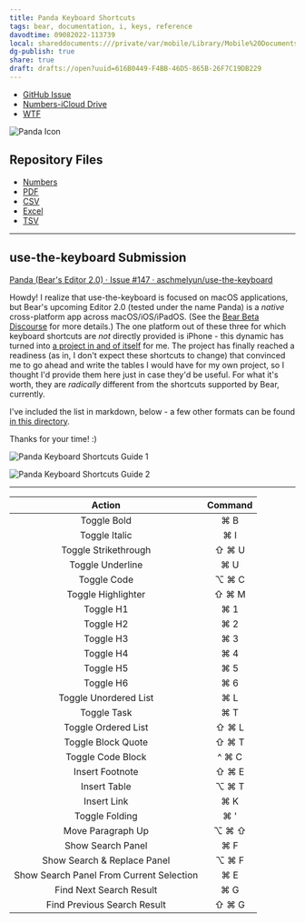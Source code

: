 ```yaml
---
title: Panda Keyboard Shortcuts
tags: bear, documentation, i, keys, reference
davodtime: 09082022-113739
local: shareddocuments:///private/var/mobile/Library/Mobile%20Documents/iCloud~md~obsidian/Documents/OBSHIDDIAN/drafts/616B0449-F4BB-46D5-865B-26F7C19DB229.md
dg-publish: true
share: true
draft: drafts://open?uuid=616B0449-F4BB-46D5-865B-26F7C19DB229
---
```


- [GitHub Issue](https://github.com/ExtraKeys/keys/57)
- [Numbers-iCloud Drive](https://www.icloud.com/numbers/0da6xGg168ldgiC2qTooypxng#Panda_Keyboard_Shortcuts)
- [WTF](https://davidblue.wtf/drafts/616B0449-F4BB-46D5-865B-26F7C19DB229.html)

![Panda Icon](https://user-images.githubusercontent.com/43663476/175230257-eb918d3b-2da3-45b9-95b9-edd33721d6e1.png)

## Repository Files

- [Numbers](https://github.com/ExtraKeys/keys/blob/main/panda/PandaKeyboardShortcuts.numbers)
- [PDF](https://github.com/ExtraKeys/keys/blob/main/panda/PandaKeyboardShortcuts.pdf)
- [CSV](https://github.com/ExtraKeys/keys/blob/main/panda/PandaKeyboardShortcuts.csv)
- [Excel](https://github.com/ExtraKeys/keys/blob/main/panda/PandaKeyboardShortcuts.xlsx)
- [TSV](https://github.com/ExtraKeys/keys/blob/main/panda/PandaKeyboardShortcuts.tsv)

---

## use-the-keyboard Submission

[Panda (Bear's Editor 2.0) · Issue #147 · aschmelyun/use-the-keyboard](https://github.com/aschmelyun/use-the-keyboard/issues/147)

Howdy! I realize that use-the-keyboard is focused on macOS applications, but Bear's upcoming Editor 2.0 (tested under the name Panda) is a *native* cross-platform app across macOS/iOS/iPadOS. (See the [Bear Beta Discourse](https://beta.bear.app) for more details.) The one platform out of these three for which keyboard shortcuts are *not* directly provided is iPhone - this dynamic has turned into [a project in and of itself](https://github.com/ExtraKeys/keys/57) for me. The project has finally reached a readiness (as in, I don't expect these shortcuts to change) that convinced me to go ahead and write the tables I would have for my own project, so I thought I'd provide them here just in case they'd be useful. For what it's worth, they are *radically* different from the shortcuts supported by Bear, currently.

I've included the list in markdown, below - a few other formats can be found [in this directory](https://github.com/ExtraKeys/keys/blob/main/panda).

Thanks for your time! :)

![Panda Keyboard Shortcuts Guide 1](https://user-images.githubusercontent.com/43663476/175232973-3cc9647c-82f1-4235-abe7-30fe21f33cd3.jpeg)

![Panda Keyboard Shortcuts Guide 2](https://user-images.githubusercontent.com/43663476/175232966-fa7a35df-b376-4856-a54d-0c2d1541f9df.jpeg)

---

| **Action**                               | **Command** |
|:----------------------------------------:|:-----------:|
| Toggle Bold                              | ⌘ B         |
| Toggle Italic                            | ⌘ I         |
| Toggle Strikethrough                     | ⇧ ⌘ U       |
| Toggle Underline                         | ⌘ U         |
| Toggle Code                              | ⌥ ⌘ C       |
| Toggle Highlighter                       | ⇧ ⌘ M       |
| Toggle H1                                | ⌘ 1         |
| Toggle H2                                | ⌘ 2         |
| Toggle H3                                | ⌘ 3         |
| Toggle H4                                | ⌘ 4         |
| Toggle H5                                | ⌘ 5         |
| Toggle H6                                | ⌘ 6         |
| Toggle Unordered List                    | ⌘ L         |
| Toggle Task                              | ⌘ T         |
| Toggle Ordered List                      | ⇧ ⌘ L       |
| Toggle Block Quote                       | ⇧ ⌘ T       |
| Toggle Code Block                        | ^ ⌘ C       |
| Insert Footnote                          | ⇧ ⌘ E       |
| Insert Table                             | ⌥ ⌘ T       |
| Insert Link                              | ⌘ K         |
| Toggle Folding                           | ⌘ '         |
| Move Paragraph Up                        | ⌥ ⌘ ⇧       |
| Show Search Panel                        | ⌘ F         |
| Show Search & Replace Panel              | ⌥ ⌘ F       |
| Show Search Panel From Current Selection | ⌘ E         |
| Find Next Search Result                  | ⌘ G         |
| Find Previous Search Result              | ⇧ ⌘ G       |